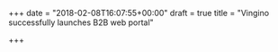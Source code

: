 +++
date = "2018-02-08T16:07:55+00:00"
draft = true
title = "Vingino successfully launches B2B web portal"

+++

